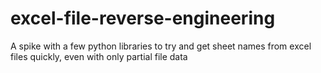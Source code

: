 # excel-file-reverse-engineering
A spike with a few python libraries to try and get sheet names from excel files quickly, even with only partial file data
